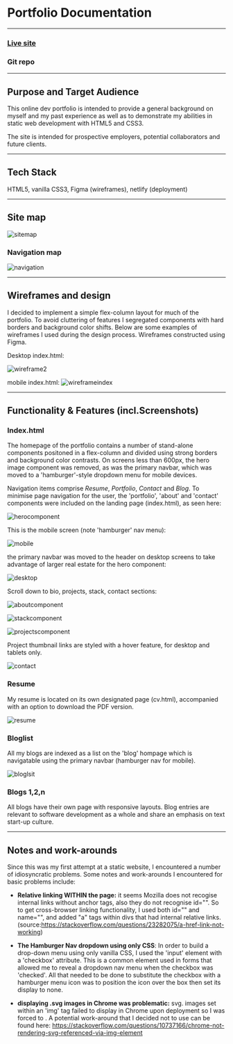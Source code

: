 # Portfolio Documentation

---
### <a href="https://thriving-treacle-8b6b78.netlify.app/index.html">Live site</a>
### <a>Git repo</a>

---

## Purpose and Target Audience

This online dev portfolio is intended to provide a general background on myself and my past experience as well as to demonstrate my abilities in static web development with HTML5 and CSS3. 

The site is intended for prospective employers, potential collaborators and future clients.

---

## Tech Stack

HTML5, vanilla CSS3, Figma (wireframes), netlify (deployment)

---

## Site map

![sitemap](/Docs/Sitemap.jpg)

### Navigation map

![navigation](/Docs/Navigationmap.jpg)

---

## Wireframes and design

I decided to implement a simple flex-column layout for much of the portfolio. To avoid cluttering of features I segregated components with hard borders and background color shifts. Below are some examples of wireframes I used during the design process. Wireframes constructed using Figma.

Desktop index.html:

![wireframe2](/Docs/Wireframes/index.html.png)

mobile index.html:
![wireframeindex](/Docs/Wireframes/index.html%20(mobile).png)

---

## Functionality & Features (incl.Screenshots)


### Index.html

The homepage of the portfolio contains a number of stand-alone components positoned in a flex-column and divided using strong borders and background color contrasts. On screens less than 600px, the hero image component was removed, as was the primary navbar, which was moved to a 'hamburger'-style dropdown menu for mobile devices.

Navigation items comprise <em>Resume</em>, <em>Portfolio</em>, <em>Contact</em> and <em>Blog</em>. To minimise page navigation for the user, the 'portfolio', 'about' and 'contact' components were included on the landing page (index.html), as seen here:

![herocomponent](/Docs/screenshots/herocomponent.png)

This is the mobile screen (note 'hamburger' nav menu):

![mobile](/Docs/screenshots/mobileindex.png)

the primary navbar was moved to the header on desktop screens to take advantage of larger real estate for the hero component:

![desktop](/Docs/screenshots/desktopNavbar.png)

Scroll down to bio, projects, stack, contact sections:

![aboutcomponent](/Docs/screenshots/aboutcomponent.png)

![stackcomponent](/Docs/screenshots/stackcomponent.png)

![projectscomponent](Docs/screenshots/projectscomponent.png)

Project thumbnail links are styled with a hover feature, for desktop and tablets only.

![contact](/Docs/screenshots/contactcomponent.png)

### Resume

My resume is located on its own designated page (cv.html), accompanied with an option to download the PDF version.

![resume](/Docs/screenshots/cvcomponent.png)

### Bloglist

All my blogs are indexed as a list on the 'blog' hompage which is navigatable using the primary navbar (hamburger nav for mobile).

![bloglsit](/Docs/screenshots/bloglist.png)

### Blogs 1,2,n

All blogs have their own page with responsive layouts. Blog entries are relevant to software development as a whole and share an emphasis on text start-up culture.

---


## Notes and work-arounds

Since this was my first attempt at a static website, I encountered a number of idiosyncratic problems. Some notes and work-arounds I encountered for basic problems include:

- **Relative linking WITHIN the page:**
    it seems Mozilla does not recogise internal links without anchor tags, also they do not recognise id="".
    So to get cross-browser linking functionality, I used both id="" and name="", and added "a" tags within divs that had internal relative links. (source:https://stackoverflow.com/questions/23282075/a-href-link-not-working)

- **The Hamburger Nav dropdown using only CSS**:
    In order to build a drop-down menu using only vanilla CSS, I used the 'input' element with a 'checkbox' attribute. This is a common element used in forms that allowed me to reveal a dropdown nav menu when the checkbox was 'checked'. All that needed to be done to substitute the checkbox with a hamburger menu icon was to position the icon over the box then set its display to none.

- **displaying .svg images in Chrome was problematic:**
    svg. images set within an 'img' tag failed to display in Chrome upon deployment so I was forced to . A potential work-around that I decided not to use can be found here: https://stackoverflow.com/questions/10737166/chrome-not-rendering-svg-referenced-via-img-element



